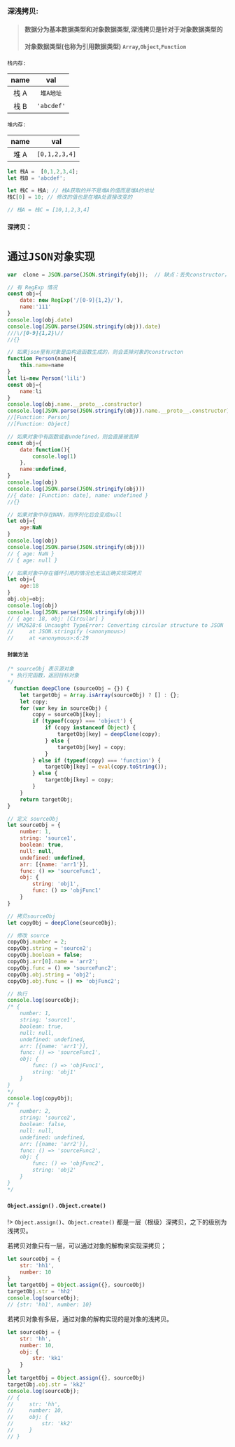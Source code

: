### 深浅拷贝:

> #### 数据分为基本数据类型和对象数据类型,深浅拷贝是针对于对象数据类型的
> #### 对象数据类型(也称为引用数据类型) `Array`,`Object`,`Function`

`栈内存:`

| name | val |
| :--------: | :--------:|
| 栈 A | `堆A地址` |
| 栈 B | `'abcdef'` |

`堆内存:`

| name | val |
| :--------: | :--------:|
| 堆 A  | `[0,1,2,3,4]` |

```javascript
let 栈A =  [0,1,2,3,4];
let 栈B = 'abcdef';

let 栈C = 栈A; // 栈A获取的并不是堆A的值而是堆A的地址
栈C[0] = 10; // 修改的值也是在堆A处直接改变的

// 栈A = 栈C = [10,1,2,3,4]

```


#### 深拷贝：

# `通过JSON对象实现`

```javascript
var  clone = JSON.parse(JSON.stringify(obj));  // 缺点：丢失constructor，RegExp无法实现

// 有 RegExp 情况
const obj={
    date: new RegExp('/[0-9]{1,2}/'),
    name:'111'
}
console.log(obj.date)
console.log(JSON.parse(JSON.stringify(obj)).date)
///\/[0-9]{1,2}\//
//{}

// 如果json里有对象是由构造函数生成的，则会丢掉对象的constructon
function Person(name){
    this.name=name
}
let li=new Person('lili')
const obj={
    name:li
}
console.log(obj.name.__proto__.constructor)
console.log(JSON.parse(JSON.stringify(obj)).name.__proto__.constructor)
//[Function: Person]
//[Function: Object]

// 如果对象中有函数或者undefined，则会直接被丢掉
const obj={
    date:function(){
        console.log(1)
    },
    name:undefined,
}
console.log(obj)
console.log(JSON.parse(JSON.stringify(obj)))
//{ date: [Function: date], name: undefined }
//{}

// 如果对象中存在NAN，则序列化后会变成null
let obj={
    age:NaN
}
console.log(obj)
console.log(JSON.parse(JSON.stringify(obj)))
// { age: NaN }
// { age: null }

// 如果对象中存在循环引用的情况也无法正确实现深拷贝
let obj={
    age:18
}
obj.obj=obj;
console.log(obj)
console.log(JSON.parse(JSON.stringify(obj)))
// { age: 18, obj: [Circular] }
// VM2628:6 Uncaught TypeError: Converting circular structure to JSON
//     at JSON.stringify (<anonymous>)
//     at <anonymous>:6:29
```

#### `封装方法`

```javascript
/* sourceObj 表示源对象
 * 执行完函数，返回目标对象
*/
  function deepClone (sourceObj = {}) {
    let targetObj = Array.isArray(sourceObj) ? [] : {};
    let copy;
    for (var key in sourceObj) {
        copy = sourceObj[key];
        if (typeof(copy) === 'object') {
            if (copy instanceof Object) {
                targetObj[key] = deepClone(copy);
            } else {
                targetObj[key] = copy;
            } 
        } else if (typeof(copy) === 'function') {
            targetObj[key] = eval(copy.toString());
        } else {
            targetObj[key] = copy;
        }
    }
    return targetObj;
}
```

```javascript
// 定义 sourceObj
let sourceObj = {
    number: 1,
    string: 'source1',
    boolean: true,
    null: null,
    undefined: undefined,
    arr: [{name: 'arr1'}],
    func: () => 'sourceFunc1',
    obj: {
        string: 'obj1',
        func: () => 'objFunc1'
    }
}

// 拷贝sourceObj
let copyObj = deepClone(sourceObj);

// 修改 source
copyObj.number = 2;
copyObj.string = 'source2';
copyObj.boolean = false;
copyObj.arr[0].name = 'arr2';
copyObj.func = () => 'sourceFunc2';
copyObj.obj.string = 'obj2';
copyObj.obj.func = () => 'objFunc2';

// 执行
console.log(sourceObj);
/* {
    number: 1,
    string: 'source1',
    boolean: true,
    null: null,
    undefined: undefined,
    arr: [{name: 'arr1'}],
    func: () => 'sourceFunc1',
    obj: {
        func: () => 'objFunc1',
        string: 'obj1'
    }
}
*/
console.log(copyObj);
/* {
    number: 2,
    string: 'source2',
    boolean: false,
    null: null,
    undefined: undefined,
    arr: [{name: 'arr2'}],
    func: () => 'sourceFunc2',
    obj: {
        func: () => 'objFunc2',
        string: 'obj2'
    }
}
*/
```

#### `Object.assign()` . `Object.create()`

!> `Object.assign()`、`Object.create()` 都是一层（根级）深拷贝，之下的级别为浅拷贝。

若拷贝对象只有一层，可以通过对象的解构来实现深拷贝；

```javascript
let sourceObj = {
    str: 'hh1',
    number: 10
}
let targetObj = Object.assign({}, sourceObj)
targetObj.str = 'hh2'
console.log(sourceObj);
// {str: 'hh1', number: 10}
```
若拷贝对象有多层，通过对象的解构实现的是对象的浅拷贝。

```javascript
let sourceObj = {
    str: 'hh',
    number: 10,
    obj: {
        str: 'kk1'
    }
}
let targetObj = Object.assign({}, sourceObj)
targetObj.obj.str = 'kk2'
console.log(sourceObj);
// {
//     str: 'hh',
//     number: 10,
//     obj: {
//         str: 'kk2'
//     }
// }
```


<style>
@import url('static/css/vueCode.css');
</style>